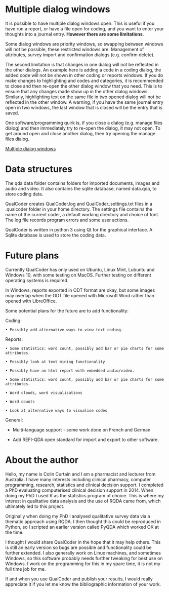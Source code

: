 # Multiple dialog windows

It is possible to have multiple dialog windows open. This is useful if you have run a report, or have a file open for coding, and you want to enter your thoughts into a journal entry. **However there are some limitations**.

Some dialog windows are priority windows, so swapping between windows will not be possible, these restricted windows are: Management of attributes, survey import and confirmation dialogs (e.g. confirm delete).

The second limitation is that changes in one dialog will not be reflected in the other dialogs. An example here is adding a code in a coding dialog, the added code will not be shown in other coding or reports windows. If you do make changes to highlighting and codes and categories, it is recommended to close and then re-open the other dialog window that you need. This is to ensure that any changes made show up in the other dialog windows. Similarly, highlighting text on the same file in two opened dialog will not be reflected in the other window. A warning, if you have the same journal entry open in two windows, the last window that is closed will be the entry that is saved.

One software/programming quirk is, if you close a dialog (e.g. manage files dialog) and then immediately try to re-open the dialog, it may not open. To get around open and close another dialog, then try opening the manage files dialog.

[Multiple dialog windows](https://qualcoder.files.wordpress.com/2019/08/multiple_dialogs.png?resize=219%2C219)

# Data structures

The qda data folder contains folders for imported documents, images and audio and video. It also contains the sqlite database, named data.qda, to store coding data.

QualCoder creates QualCoder.log and QualCoder_settings.txt files in a .qualcoder folder in your home directory. The settings file contains the name of the current coder, a default working directory and choice of font. The log file records program errors and some user actions.

QualCoder is written in python 3 using Qt for the graphical interface. A Sqlite database is used to store the coding data.

# Future plans

Currently QualCoder has only used on Ubuntu, Linux Mint, Lubuntu and Windows 10, with some testing on MacOS. Further testing on different operating systems is required.

In Windows, reports exported in ODT format are okay, but some images may overlap when the ODT file opened with Microsoft Word rather than opened with LibreOffice.


Some potential plans for the future are to add functionality:

Coding: 

    • Possibly add alternative ways to view text coding.

Reports: 

    • Some statistics: word count, possibly add bar or pie charts for some attributes.

    • Possibly look at text mining functionality

    • Possibly have an html report with embedded audio/video.

    • Some statistics: word count, possibly add bar or pie charts for some attributes.

    • Word clouds, word visualisations

    • Word counts

    • Look at alternative ways to visualise codes

General:

* Multi-language support - some work done on French and German

* Add REFI-QDA open standard for import and export to other software.

#  About the author

Hello, my name is Colin Curtain and I am a pharmacist and lecturer from Australia. I have many interests including clinical pharmacy, computer programming, research, statistics and clinical decision support. I completed a PhD evaluating computerised clinical decision support in 2014. When doing my PhD I used R as the statistics program of choice. This is where my interest in qualitative data analysis and the use of RQDA came from, which ultimately led to this project.

Originally when doing my PhD I analysed qualitative survey data via a thematic approach using RQDA. I then thought this could be reproduced in Python, so I scripted an earlier version called PyQDA which worked OK at the time.

I thought I would share QualCoder in the hope that it may help others. This is still an early version so bugs are possible and functionality could be further extended. I also generally work on Linux machines, and sometimes Windows, so this software probably needs further tweaking for best use on Windows. I work on the programming for this in my spare time, it is not my full time job for me.

If and when you use QualCoder and publish your results, I would really appreciate it if you let me know the bibliographic information of your work.
